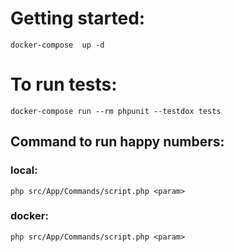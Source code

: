 # Getting started:
```
docker-compose  up -d
```
# To run tests:
```
docker-compose run --rm phpunit --testdox tests 
```

## Command to run happy numbers: 
### local:
```
php src/App/Commands/script.php <param>
```
### docker:
```
php src/App/Commands/script.php <param>
```
